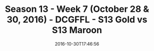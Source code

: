 ---
title: Season 13 - Week 7 (October 28 & 30, 2016) - DCGFFL - S13 Gold vs S13 Maroon
teams-score:
- team: _teams/s13-gold.md
  score: 36
- team: _teams/s13-maroon.md
  score: 0
mvp: N/A
game-ball: N/A
sportsperson: ''
season: 13
week: 7
date: '2016-10-30T17:46:56'
pageid: season-13-week-7-october-28-30-2016-4816-vs-4819
---